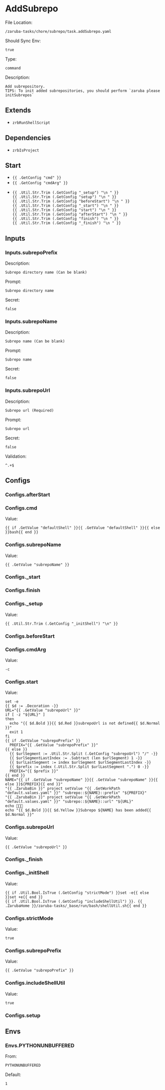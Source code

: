 
# AddSubrepo

File Location:

    /zaruba-tasks/chore/subrepo/task.addSubrepo.yaml

Should Sync Env:

    true

Type:

    command

Description:

    Add subrepository.
    TIPS: To init added subrepositories, you should perform `zaruba please initSubrepos`



## Extends

* `zrbRunShellScript`


## Dependencies

* `zrbIsProject`


## Start

* `{{ .GetConfig "cmd" }}`
* `{{ .GetConfig "cmdArg" }}`
*
    ```
    {{ .Util.Str.Trim (.GetConfig "_setup") "\n " }}
    {{ .Util.Str.Trim (.GetConfig "setup") "\n " }}
    {{ .Util.Str.Trim (.GetConfig "beforeStart") "\n " }}
    {{ .Util.Str.Trim (.GetConfig "_start") "\n " }}
    {{ .Util.Str.Trim (.GetConfig "start") "\n " }}
    {{ .Util.Str.Trim (.GetConfig "afterStart") "\n " }}
    {{ .Util.Str.Trim (.GetConfig "finish") "\n " }}
    {{ .Util.Str.Trim (.GetConfig "_finish") "\n " }}

    ```


## Inputs


### Inputs.subrepoPrefix

Description:

    Subrepo directory name (Can be blank)

Prompt:

    Subrepo directory name

Secret:

    false


### Inputs.subrepoName

Description:

    Subrepo name (Can be blank)

Prompt:

    Subrepo name

Secret:

    false


### Inputs.subrepoUrl

Description:

    Subrepo url (Required)

Prompt:

    Subrepo url

Secret:

    false

Validation:

    ^.+$


## Configs


### Configs.afterStart


### Configs.cmd

Value:

    {{ if .GetValue "defaultShell" }}{{ .GetValue "defaultShell" }}{{ else }}bash{{ end }}


### Configs.subrepoName

Value:

    {{ .GetValue "subrepoName" }}


### Configs._start


### Configs.finish


### Configs._setup

Value:

    {{ .Util.Str.Trim (.GetConfig "_initShell") "\n" }}


### Configs.beforeStart


### Configs.cmdArg

Value:

    -c


### Configs.start

Value:

    set -e
    {{ $d := .Decoration -}}
    URL="{{ .GetValue "subrepoUrl" }}"
    if [ -z "${URL}" ]
    then
      echo "{{ $d.Bold }}{{ $d.Red }}subrepoUrl is not defined{{ $d.Normal }}"
      exit 1
    fi
    {{ if .GetValue "subrepoPrefix" }}
      PREFIX="{{ .GetValue "subrepoPrefix" }}"
    {{ else }}
      {{ $urlSegment := .Util.Str.Split (.GetConfig "subrepoUrl") "/" -}}
      {{ $urlSegmentLastIndex := .Subtract (len $urlSegment) 1 -}}
      {{ $urlLastSegment := index $urlSegment $urlSegmentLastIndex -}}
      {{ $prefix := index (.Util.Str.Split $urlLastSegment ".") 0 -}}
      PREFIX="{{ $prefix }}"
    {{ end }}
    NAME="{{ if .GetValue "subrepoName" }}{{ .GetValue "subrepoName" }}{{ else }}${PREFIX}{{ end }}"
    "{{ .ZarubaBin }}" project setValue "{{ .GetWorkPath "default.values.yaml" }}" "subrepo::${NAME}::prefix" "${PREFIX}"
    "{{ .ZarubaBin }}" project setValue "{{ .GetWorkPath "default.values.yaml" }}" "subrepo::${NAME}::url" "${URL}"
    echo 🎉🎉🎉
    echo "{{ $d.Bold }}{{ $d.Yellow }}Subrepo ${NAME} has been added{{ $d.Normal }}"



### Configs.subrepoUrl

Value:

    {{ .GetValue "subrepoUrl" }}


### Configs._finish


### Configs._initShell

Value:

    {{ if .Util.Bool.IsTrue (.GetConfig "strictMode") }}set -e{{ else }}set +e{{ end }}
    {{ if .Util.Bool.IsTrue (.GetConfig "includeShellUtil") }}. {{ .ZarubaHome }}/zaruba-tasks/_base/run/bash/shellUtil.sh{{ end }}



### Configs.strictMode

Value:

    true


### Configs.subrepoPrefix

Value:

    {{ .GetValue "subrepoPrefix" }}


### Configs.includeShellUtil

Value:

    true


### Configs.setup


## Envs


### Envs.PYTHONUNBUFFERED

From:

    PYTHONUNBUFFERED

Default:

    1